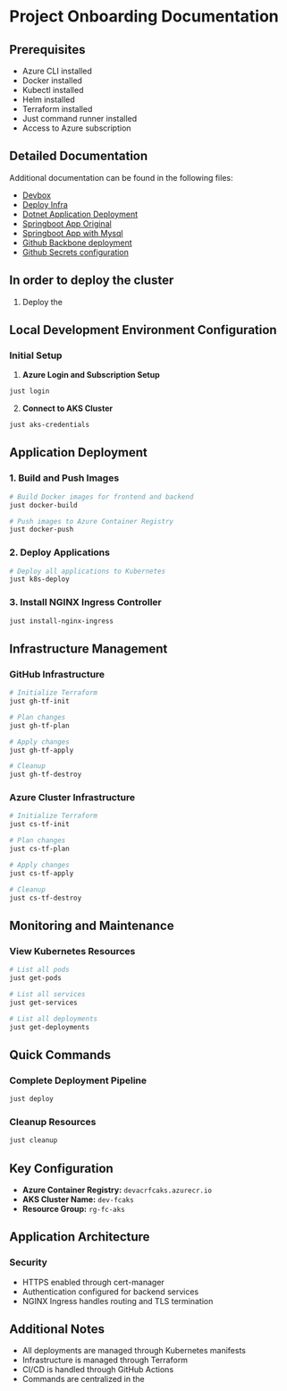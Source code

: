 # Project Onboarding Documentation

## Prerequisites

- Azure CLI installed
- Docker installed
- Kubectl installed
- Helm installed
- Terraform installed
- Just command runner installed
- Access to Azure subscription


## Detailed Documentation

Additional documentation can be found in the following files:

- [Devbox](./docs/Devbox.md)
- [Deploy Infra](./docs/deploy-infra.md)
- [Dotnet Application Deployment](./docs/dotnet-deployment.md)
- [Springboot App Original](./docs/springboot-org.md)
- [Springboot App with Mysql](./docs/springboot-mysql.md)
- [Github Backbone deployment](./docs/Github-backbone-deployment.md)
- [Github Secrets configuration](./docs/github-secrets.md)

## In order to deploy the cluster

1. Deploy the 

## Local Development Environment Configuration

### Initial Setup

1. **Azure Login and Subscription Setup**

```sh
just login
```

2. **Connect to AKS Cluster**

```sh
just aks-credentials
```

## Application Deployment

### 1. Build and Push Images

```sh
# Build Docker images for frontend and backend
just docker-build

# Push images to Azure Container Registry
just docker-push
```

### 2. Deploy Applications

```sh
# Deploy all applications to Kubernetes
just k8s-deploy
```

### 3. Install NGINX Ingress Controller

```sh
just install-nginx-ingress
```

## Infrastructure Management

### GitHub Infrastructure

```sh
# Initialize Terraform
just gh-tf-init

# Plan changes
just gh-tf-plan

# Apply changes
just gh-tf-apply

# Cleanup
just gh-tf-destroy
```

### Azure Cluster Infrastructure

```sh
# Initialize Terraform
just cs-tf-init

# Plan changes
just cs-tf-plan

# Apply changes
just cs-tf-apply

# Cleanup
just cs-tf-destroy
```

## Monitoring and Maintenance

### View Kubernetes Resources

```sh
# List all pods
just get-pods

# List all services
just get-services

# List all deployments
just get-deployments
```

## Quick Commands

### Complete Deployment Pipeline

```sh
just deploy
```

### Cleanup Resources

```sh
just cleanup
```

## Key Configuration

- **Azure Container Registry:** `devacrfcaks.azurecr.io`
- **AKS Cluster Name:** `dev-fcaks`
- **Resource Group:** `rg-fc-aks`

## Application Architecture

### Security

- HTTPS enabled through cert-manager
- Authentication configured for backend services
- NGINX Ingress handles routing and TLS termination

## Additional Notes

- All deployments are managed through Kubernetes manifests
- Infrastructure is managed through Terraform
- CI/CD is handled through GitHub Actions
- Commands are centralized in the

